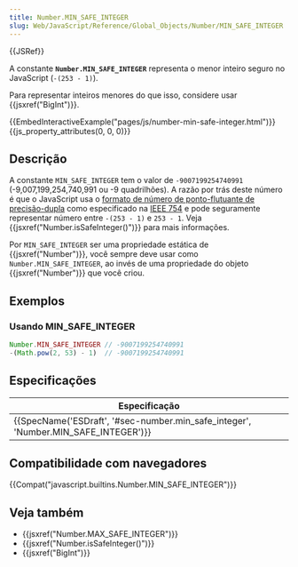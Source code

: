 ```yaml
---
title: Number.MIN_SAFE_INTEGER
slug: Web/JavaScript/Reference/Global_Objects/Number/MIN_SAFE_INTEGER
---
```


{{JSRef}}

A constante **`Number.MIN_SAFE_INTEGER`** representa o menor inteiro seguro no JavaScript (`-(253 - 1)`).

Para representar inteiros menores do que isso, considere usar {{jsxref("BigInt")}}.

{{EmbedInteractiveExample("pages/js/number-min-safe-integer.html")}}{{js_property_attributes(0, 0, 0)}}

## Descrição

A constante `MIN_SAFE_INTEGER` tem o valor de `-9007199254740991` (-9,007,199,254,740,991 ou -9 quadrilhões). A razão por trás deste número é que o JavaScript usa o [formato de número de ponto-flutuante de precisão-dupla](http://en.wikipedia.org/wiki/Double_precision_floating-point_format) como especificado na [IEEE 754](http://en.wikipedia.org/wiki/IEEE_floating_point) e pode seguramente representar número entre `-(253 - 1)` e `253 - 1`. Veja {{jsxref("Number.isSafeInteger()")}} para mais informações.

Por `MIN_SAFE_INTEGER` ser uma propriedade estática de {{jsxref("Number")}}, você sempre deve usar como `Number.MIN_SAFE_INTEGER`, ao invés de uma propriedade do objeto {{jsxref("Number")}} que você criou.

## Exemplos

### Usando MIN_SAFE_INTEGER

```js
Number.MIN_SAFE_INTEGER // -9007199254740991
-(Math.pow(2, 53) - 1)  // -9007199254740991
```

## Especificações

| Especificação                                                                                                |
| ------------------------------------------------------------------------------------------------------------ |
| {{SpecName('ESDraft', '#sec-number.min_safe_integer', 'Number.MIN_SAFE_INTEGER')}} |

## Compatibilidade com navegadores

{{Compat("javascript.builtins.Number.MIN_SAFE_INTEGER")}}

## Veja também

- {{jsxref("Number.MAX_SAFE_INTEGER")}}
- {{jsxref("Number.isSafeInteger()")}}
- {{jsxref("BigInt")}}
